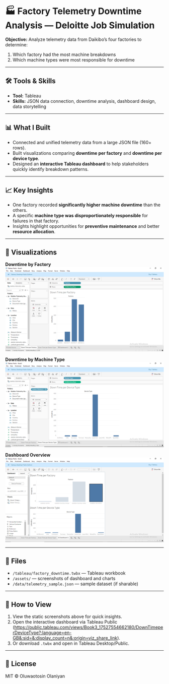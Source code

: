 # 🏭 Factory Telemetry Downtime Analysis — Deloitte Job Simulation

**Objective:** Analyze telemetry data from Daikibo’s four factories to determine:  
1. Which factory had the most machine breakdowns  
2. Which machine types were most responsible for downtime  

---

## 🛠 Tools & Skills
- **Tool:** Tableau  
- **Skills:** JSON data connection, downtime analysis, dashboard design, data storytelling  

---

## 📊 What I Built
- Connected and unified telemetry data from a large JSON file (160+ rows).  
- Built visualizations comparing **downtime per factory** and **downtime per device type**.  
- Designed an **interactive Tableau dashboard** to help stakeholders quickly identify breakdown patterns.  

---

## 📈 Key Insights
- One factory recorded **significantly higher machine downtime** than the others.  
- A specific **machine type was disproportionately responsible** for failures in that factory.  
- Insights highlight opportunities for **preventive maintenance** and better **resource allocation**.  

---

## 📸 Visualizations

**Downtime by Factory**  
![Downtime by Factory](./assets/downtime_per_factory.PNG)

**Downtime by Machine Type**  
![Downtime by Machine](./assets/downtime_per_device_type.PNG)

**Dashboard Overview**  
![Dashboard Overview](./assets/Dashboard_1.PNG)

---

## 📂 Files
- `/tableau/factory_downtime.twbx` — Tableau workbook  
- `/assets/` — screenshots of dashboard and charts  
- `/data/telemetry_sample.json` — sample dataset (if sharable)  

---

## 🔎 How to View
1. View the static screenshots above for quick insights.  
2. Open the interactive dashboard via Tableau Public (https://public.tableau.com/views/Book3_17527554662180/DownTimeperDeviceType?:language=en-GB&:sid=&:display_count=n&:origin=viz_share_link).  
3. Or download `.twbx` and open in Tableau Desktop/Public.  

---

## 📜 License
MIT © Oluwaotosin Olaniyan
